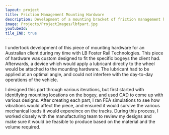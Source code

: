 ```yaml
---
layout: project
title: Friction Management Mounting Hardware
description: Development of a mounting bracket of friction management hardware for a client of LB Foster Rail Technologies.
image: Projects/ProjectImages/lbfpart.jpg
youtubeId:
tile_IND: true
---
```


I undertook development of this piece of mounting hardware for an Australian client during my time with LB Foster Rail Technologies. This piece of hardware was custom designed to fit
the specific bogeys the client had. Afterwards, a device which would apply a lubricant directly to the wheel would be attached to the mounting hardware.
The lubricant had to be applied at an optimal angle, and could not interfere with the day-to-day operations of the vehicle. 

I designed this part through various iterations, but first started with identifying mounting locations on the bogey, and used CAD to come up with various designs. 
After creating each part, I ran FEA simulations to see how vibrations would affect the piece, and ensured it would survive the various mechanical loads it would expereince on the tracks.
During this process, I worked closely with the manufacturing team to review my designs and make sure it would be feasible to produce based on the material and the volume required.
